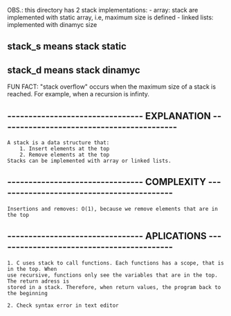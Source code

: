 OBS.: this directory has 2 stack implementations:
    - array: stack are implemented with static array, i.e, maximum size is defined 
    - linked lists: implemented with dinamyc size

## stack_s means **stack static**

## stack_d means **stack dinamyc**


FUN FACT: "stack overflow" occurs when the maximum size of a stack is reached. For example,
when a recursion is infinty.

## -------------------------------- EXPLANATION ------------------------------------------
    A stack is a data structure that: 
        1. Insert elements at the top
        2. Remove elements at the top
    Stacks can be implemented with array or linked lists.

## -------------------------------- COMPLEXITY ------------------------------------------

    Insertions and removes: O(1), because we remove elements that are in the top


## -------------------------------- APLICATIONS ------------------------------------------

    1. C uses stack to call functions. Each functions has a scope, that is in the top. When
    use recursive, functions only see the variables that are in the top. The return adress is 
    stored in a stack. Therefore, when return values, the program back to the beginning 

    2. Check syntax error in text editor